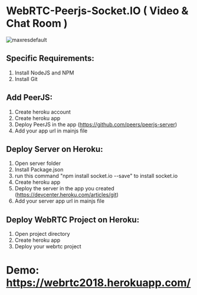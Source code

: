 # WebRTC-Peerjs-Socket.IO ( Video & Chat Room )

![maxresdefault](https://user-images.githubusercontent.com/35007892/40925132-a4866416-6821-11e8-9c65-a622aac676fe.jpg)

## Specific Requirements:
1. Install NodeJS and NPM
2. Install Git 

## Add PeerJS:
1. Create heroku account
2. Create heroku app
3. Deploy PeerJS in the app   (https://github.com/peers/peerjs-server)
4. Add your app url in mainjs file

## Deploy Server on Heroku:
1. Open server folder
2. Install Package.json
3. run this command "npm install socket.io --save" to install socket.io
4. Create heroku app
5. Deploy the server in the app you created  (https://devcenter.heroku.com/articles/git)
6. Add your server app url in mainjs file

## Deploy WebRTC Project on Heroku:
1. Open project directory
2. Create heroku app
3. Deploy your webrtc project 

# Demo: https://webrtc2018.herokuapp.com/
